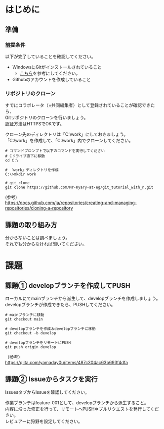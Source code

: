 # はじめに
## 準備
### 前提条件
以下が完了していることを確認してください。
- WindowsにGitがインストールされていること
  - [こちら](https://qiita.com/T-H9703EnAc/items/4fbe6593d42f9a844b1c)を参考にしてください。
- Githubのアカウントを作成していること
  
### リポジトリのクローン
すでにコラボレータ（=共同編集者）として登録されていることが確認できたら、  
Gitリポジトリのクローンを行いましょう。  
認証方法はHTTPSでOKです。

クローン先のディレクトリは「C:\work」にしておきましょう。  
「C:\work」を作成して、「C:\work」内でクローンしてください。
```
# コマンドプロンプトで以下のコマンドを実行してください
# Cドライブ直下に移動
cd C:\

# 「work」ディレクトリを作成
C:\>mkdir work

# git clone
git clone https://github.com/Mr-Kyary-at-eg/git_tutorial_with_n.git
```

(参考)  
https://docs.github.com/ja/repositories/creating-and-managing-repositories/cloning-a-repository

## 課題の取り組み方
分からないことは調べましょう。  
それでも分からなければ聞いてください。

# 課題
## 課題① developブランチを作成してPUSH
ローカルにてmainブランチから派生して、developブランチを作成しましょう。  
developブランチが作成できたら、PUSHしてください。

```
# mainブランチに移動
git checkout main

# developブランチを作成＆developブランチに移動
git checkout -b develop

# developブランチをリモートにPUSH
git push origin develop
```

（参考）  
https://qiita.com/yamaday0u/items/487c304ac63b693f4dfa

## 課題② Issueからタスクを実行
IssuesタブからIssueを確認してください。  


作業ブランチはfeature-001として、developブランチから派生すること。  
内容に沿った修正を行って、リモートへPUSH⇒プルリクエストを発行してください。  
レビュアーに狩野を設定してください。
